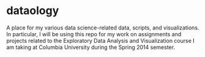 dataology
=========

A place for my various data science-related data, scripts, and visualizations. In particular, I will be using this repo for my work on assignments and projects related to the Exploratory Data Analysis and Visualization course I am taking at Columbia University during the Spring 2014 semester.
